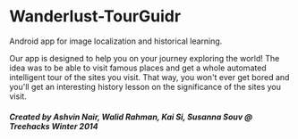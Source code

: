 # Wanderlust-TourGuidr
Android app for image localization and historical learning.

Our app is designed to help you on your journey exploring the world! The idea was to be able to visit famous places and get a whole automated intelligent tour of the sites you visit. That way, you won't ever get bored and you'll get an interesting history lesson on the significance of the sites you visit.

##### Created by Ashvin Nair, Walid Rahman, Kai Si, Susanna Souv  @ Treehacks Winter 2014
